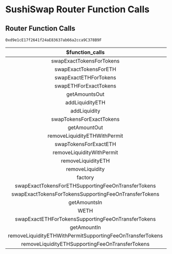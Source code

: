 # SushiSwap Router Function Calls

## Router Function Calls

```
0xd9e1cE17f2641f24aE83637ab66a2cca9C378B9F
```

|                    **$function_calls**                    | **%eligible** |
| :-------------------------------------------------------: | :-----------: |
|                 swapExactTokensForTokens                  |      100      |
|                   swapExactTokensForETH                   |      100      |
|                   swapExactETHForTokens                   |      100      |
|                   swapETHForExactTokens                   |      100      |
|                       getAmountsOut                       |     null      |
|                      addLiquidityETH                      |      50       |
|                       addLiquidity                        |      50       |
|                 swapTokensForExactTokens                  |      100      |
|                       getAmountOut                        |     null      |
|               removeLiquidityETHWithPermit                |      100      |
|                   swapTokensForExactETH                   |      100      |
|                 removeLiquidityWithPermit                 |      25       |
|                    removeLiquidityETH                     |      25       |
|                      removeLiquidity                      |      25       |
|                          factory                          |     null      |
|    swapExactTokensForETHSupportingFeeOnTransferTokens     |       #       |
|   swapExactTokensForTokensSupportingFeeOnTransferTokens   |       #       |
|                       getAmountsIn                        |     null      |
|                           WETH                            |     null      |
|    swapExactETHForTokensSupportingFeeOnTransferTokens     |       #       |
|                        getAmountIn                        |     null      |
| removeLiquidityETHWithPermitSupportingFeeOnTransferTokens |       #       |
|      removeLiquidityETHSupportingFeeOnTransferTokens      |       #       |
